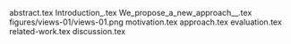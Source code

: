 abstract.tex
Introduction_.tex
We_propose_a_new_approach__.tex
figures/views-01/views-01.png
motivation.tex
approach.tex
evaluation.tex
related-work.tex
discussion.tex